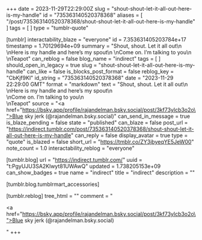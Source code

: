 +++
date = 2023-11-29T22:29:00Z
slug = "shout-shout-let-it-all-out-here-is-my-handle"
id = "735363140520378368"
aliases = [ "/post/735363140520378368/shout-shout-let-it-all-out-here-is-my-handle" ]
tags = [ ]
type = "tumblr-quote"

[tumblr]
interactability_blaze = "everyone"
id = 7.353631405203784e+17
timestamp = 1.70129694e+09
summary = "Shout, shout. Let it all out\n \nHere is my handle and here’s my spout\n \nCome on. I’m talking to you\n \nTeapot"
can_reblog = false
blog_name = "indirect"
tags = [ ]
should_open_in_legacy = true
slug = "shout-shout-let-it-all-out-here-is-my-handle"
can_like = false
is_blocks_post_format = false
reblog_key = "CbKjf9Kl"
id_string = "735363140520378368"
date = "2023-11-29 22:29:00 GMT"
format = "markdown"
text = "Shout, shout. Let it all out\n<br/>\nHere is my handle and here&rsquo;s my spout\n<br/>\nCome on. I&rsquo;m talking to you\n<br/>\nTeapot"
source = "<a href=\"https://bsky.app/profile/rajandelman.bsky.social/post/3kf73ylcb3o2o\">Blue sky jerk (@rajandelman.bsky.social)</a>"
can_send_in_message = true
is_blaze_pending = false
state = "published"
can_blaze = false
post_url = "https://indirect.tumblr.com/post/735363140520378368/shout-shout-let-it-all-out-here-is-my-handle"
can_reply = false
display_avatar = true
type = "quote"
is_blazed = false
short_url = "https://tmblr.co/ZY3jbyeqYE5JeW00"
note_count = 1.0
interactability_reblog = "everyone"

[tumblr.blog]
url = "https://indirect.tumblr.com/"
uuid = "t:PgyUJU3SA2Klwyt81UWAwQ"
updated = 1.738205153e+09
can_show_badges = true
name = "indirect"
title = "indirect"
description = ""

[tumblr.blog.tumblrmart_accessories]

[tumblr.reblog]
tree_html = ""
comment = "<p><a href=\"https://bsky.app/profile/rajandelman.bsky.social/post/3kf73ylcb3o2o\">Blue sky jerk (@rajandelman.bsky.social)</a></p>"
+++
